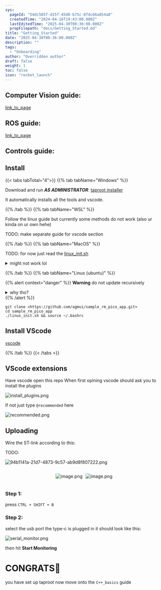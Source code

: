 ```yaml
---
sys:
  pageId: "54dc585f-d15f-45d0-b75c-8fdc66a854a8"
  createdTime: "2024-04-16T19:43:00.000Z"
  lastEditedTime: "2025-04-30T00:36:00.000Z"
  propFilepath: "docs/Getting_Started.md"
title: "Getting_Started"
date: "2025-04-30T00:36:00.000Z"
description: ""
tags:
  - "Onboarding"
author: "Overridden author"
draft: false
weight: 1
toc: false
icon: "rocket_launch"
---
```


## Computer Vision guide:

[link_to_page](86d45bc0-388b-4d26-8848-44f255f73d0e)

## ROS guide:

[link_to_page](3c76c1de-ec8f-46d6-8b0a-294005edc2d5)

## Controls guide:

## Install

{{< tabs tabTotal="4">}}
{{% tab tabName="Windows" %}}

Download and run _**AS ADMINISTRATOR**_: [taproot installer](https://github.com/Thornbots/TeachingFreshies/releases/tag/1.0)

It automatically installs all the tools and vscode.

{{% /tab %}}
{{% tab tabName="WSL" %}}

Follow the linux guide but currently some methods do not work (also ur kinda on ur own hehe)

TODO: make separate guide for vscode section

{{% /tab %}}
{{% tab tabName="MacOS" %}}

TODO: for now just read the [linux_init.sh](https://github.com/agmui/sample_rm_pico_app/blob/main/linux_init.sh)

<details>
<summary>might not work lol</summary>

`brew install libusb pkg-config`

Next install: [vscode](https://code.visualstudio.com/Download)

</details>

{{% /tab %}}
{{% tab tabName="Linux (ubuntu)" %}}

{{% alert context="danger" %}}
**Warning** do not update recursively
<details>
<summary>why tho?</summary>
There are some submodules that may go on for a while (like tinyusb) and I highly
recommend you don't need to get them.
If you want to see what submodules I update just look in `linux_init.sh`
</details>
{{% /alert %}}

```shell
git clone <https://github.com/agmui/sample_rm_pico_app.git>
cd sample_rm_pico_app
./linux_init.sh && source ~/.bashrc
```

## Install VScode

[vscode](https://code.visualstudio.com/Download)

{{% /tab %}}
{{< /tabs >}}

## VScode extensions

Have vscode open this repo
When first opining vscode should ask you to install the plugins

![install_plugins.png](https://prod-files-secure.s3.us-west-2.amazonaws.com/d518164a-d88e-44d1-a4ee-3adb3bd8bce0/89bd30f0-1825-4e77-867b-0a41ce370880/install_plugins.png?X-Amz-Algorithm=AWS4-HMAC-SHA256&X-Amz-Content-Sha256=UNSIGNED-PAYLOAD&X-Amz-Credential=ASIAZI2LB466UUGTVY7V%2F20250715%2Fus-west-2%2Fs3%2Faws4_request&X-Amz-Date=20250715T150854Z&X-Amz-Expires=3600&X-Amz-Security-Token=IQoJb3JpZ2luX2VjEC8aCXVzLXdlc3QtMiJIMEYCIQC7cysSPtEcgKs9kmmBI1IQ6d8HBKKkHFsx3%2Bxl90eeAwIhANqH%2BXWZoV%2FAt4L24OFxYnUKO0ZYWP90KHwyzvXmDyQrKv8DCEgQABoMNjM3NDIzMTgzODA1Igx%2BGEZseNyB4zS08c8q3ANyO7g6tKulNwFNhXKUjFamacJnRrRA5A1fRn4h13%2BZR2Y9bN9obFMY1SJ5mgjs%2Fb9QR%2BuPbB1%2F9WsgLV4kK5iD%2FXfIKaomq8hODtx9%2FDhU9JmPBudltwC8GazWB%2BcthSEw7iOnFFuq0jUbQXvzWW8DmK9DEPp5yXLc3VedqkjFp3fHpSAXfR9YIVcyfdaJgmqSjCe%2Fpfau1t%2FnemIno0xkErrtR7nyvHyV0lTcODVaxEbQHNhK3MOpRpG9CgN7fB%2BMvhyHG2m5h2DGZ%2FlB5GtVUGSjxldgokVo55KthQ5CogorajS5bmJiaRp7zuXkACeRiFcHBI%2B79YkE%2FO6BXCntPPxIVVKpOu%2Bzzwmd%2F1L89rJram2GDUBR4QTYUGxKQUtnmwe7WKKmzRxEsK3Qk4ZwXxDenY7rGewkU5sBmiNZeMemoj93PBBTfNhI2PtaKwn6JSxV4lRUshVNBzt19VmJb%2Bn9hxQD%2FjxVPCtEQTBK7hYLGNsA59x6JlJ7wHK0YEHR%2BurFCmcFiKYwBWaERzsTmOGDCNtXNiPV%2B2ZV1bdeM2MKsYkq9yQS3qXpUQr%2FUfzXHdZXImWefrPVUGZvREwGLBJ8c7KFLfdjTlMDDVA2Nn9vb3B0HbrQ%2FEKVTjDB2dnDBjqkAe4J7MXktUnTbopRDUbVA8cV6TDDIm8fyayPSPc46dB6UC%2FNXQegYkQKUhf6%2FLjYE5qjZEWPmtaS3a0%2FeKtMXIWUseOnLnk5LV3sjain7f9fxFB4f%2B7vbXmAhNxIU3zzxLWq1EjDYlKEDeIowx6RC6fGM1AHpZv9oxPDL1d9q%2BV14FbaPZleG5DDE9d%2Bkqg4yoTNfWAQB4tJz9XfZe%2ByqufKV6N2&X-Amz-Signature=0e11c4667f5625c4fc1fe8b778cb5c945fed76068f73315755deaf3606c9c5f5&X-Amz-SignedHeaders=host&x-amz-checksum-mode=ENABLED&x-id=GetObject)

If not just type `@recommended` here  

![recommended.png](https://prod-files-secure.s3.us-west-2.amazonaws.com/d518164a-d88e-44d1-a4ee-3adb3bd8bce0/61e661e9-5d85-4dfc-be0d-8d2097a5e793/recommended.png?X-Amz-Algorithm=AWS4-HMAC-SHA256&X-Amz-Content-Sha256=UNSIGNED-PAYLOAD&X-Amz-Credential=ASIAZI2LB466UUGTVY7V%2F20250715%2Fus-west-2%2Fs3%2Faws4_request&X-Amz-Date=20250715T150854Z&X-Amz-Expires=3600&X-Amz-Security-Token=IQoJb3JpZ2luX2VjEC8aCXVzLXdlc3QtMiJIMEYCIQC7cysSPtEcgKs9kmmBI1IQ6d8HBKKkHFsx3%2Bxl90eeAwIhANqH%2BXWZoV%2FAt4L24OFxYnUKO0ZYWP90KHwyzvXmDyQrKv8DCEgQABoMNjM3NDIzMTgzODA1Igx%2BGEZseNyB4zS08c8q3ANyO7g6tKulNwFNhXKUjFamacJnRrRA5A1fRn4h13%2BZR2Y9bN9obFMY1SJ5mgjs%2Fb9QR%2BuPbB1%2F9WsgLV4kK5iD%2FXfIKaomq8hODtx9%2FDhU9JmPBudltwC8GazWB%2BcthSEw7iOnFFuq0jUbQXvzWW8DmK9DEPp5yXLc3VedqkjFp3fHpSAXfR9YIVcyfdaJgmqSjCe%2Fpfau1t%2FnemIno0xkErrtR7nyvHyV0lTcODVaxEbQHNhK3MOpRpG9CgN7fB%2BMvhyHG2m5h2DGZ%2FlB5GtVUGSjxldgokVo55KthQ5CogorajS5bmJiaRp7zuXkACeRiFcHBI%2B79YkE%2FO6BXCntPPxIVVKpOu%2Bzzwmd%2F1L89rJram2GDUBR4QTYUGxKQUtnmwe7WKKmzRxEsK3Qk4ZwXxDenY7rGewkU5sBmiNZeMemoj93PBBTfNhI2PtaKwn6JSxV4lRUshVNBzt19VmJb%2Bn9hxQD%2FjxVPCtEQTBK7hYLGNsA59x6JlJ7wHK0YEHR%2BurFCmcFiKYwBWaERzsTmOGDCNtXNiPV%2B2ZV1bdeM2MKsYkq9yQS3qXpUQr%2FUfzXHdZXImWefrPVUGZvREwGLBJ8c7KFLfdjTlMDDVA2Nn9vb3B0HbrQ%2FEKVTjDB2dnDBjqkAe4J7MXktUnTbopRDUbVA8cV6TDDIm8fyayPSPc46dB6UC%2FNXQegYkQKUhf6%2FLjYE5qjZEWPmtaS3a0%2FeKtMXIWUseOnLnk5LV3sjain7f9fxFB4f%2B7vbXmAhNxIU3zzxLWq1EjDYlKEDeIowx6RC6fGM1AHpZv9oxPDL1d9q%2BV14FbaPZleG5DDE9d%2Bkqg4yoTNfWAQB4tJz9XfZe%2ByqufKV6N2&X-Amz-Signature=36437bfafaf4b0dbc1fd7e5d842c7168f33996edf0b8222f64744ba66f9a046d&X-Amz-SignedHeaders=host&x-amz-checksum-mode=ENABLED&x-id=GetObject)

## Uploading

Wire the ST-link according to this:

TODO:

![94b1141a-21d7-4873-9c57-ab9d8f807222.png](https://prod-files-secure.s3.us-west-2.amazonaws.com/d518164a-d88e-44d1-a4ee-3adb3bd8bce0/e5fad17d-ab82-4300-9f4c-505ab4b1202c/94b1141a-21d7-4873-9c57-ab9d8f807222.png?X-Amz-Algorithm=AWS4-HMAC-SHA256&X-Amz-Content-Sha256=UNSIGNED-PAYLOAD&X-Amz-Credential=ASIAZI2LB466UUGTVY7V%2F20250715%2Fus-west-2%2Fs3%2Faws4_request&X-Amz-Date=20250715T150854Z&X-Amz-Expires=3600&X-Amz-Security-Token=IQoJb3JpZ2luX2VjEC8aCXVzLXdlc3QtMiJIMEYCIQC7cysSPtEcgKs9kmmBI1IQ6d8HBKKkHFsx3%2Bxl90eeAwIhANqH%2BXWZoV%2FAt4L24OFxYnUKO0ZYWP90KHwyzvXmDyQrKv8DCEgQABoMNjM3NDIzMTgzODA1Igx%2BGEZseNyB4zS08c8q3ANyO7g6tKulNwFNhXKUjFamacJnRrRA5A1fRn4h13%2BZR2Y9bN9obFMY1SJ5mgjs%2Fb9QR%2BuPbB1%2F9WsgLV4kK5iD%2FXfIKaomq8hODtx9%2FDhU9JmPBudltwC8GazWB%2BcthSEw7iOnFFuq0jUbQXvzWW8DmK9DEPp5yXLc3VedqkjFp3fHpSAXfR9YIVcyfdaJgmqSjCe%2Fpfau1t%2FnemIno0xkErrtR7nyvHyV0lTcODVaxEbQHNhK3MOpRpG9CgN7fB%2BMvhyHG2m5h2DGZ%2FlB5GtVUGSjxldgokVo55KthQ5CogorajS5bmJiaRp7zuXkACeRiFcHBI%2B79YkE%2FO6BXCntPPxIVVKpOu%2Bzzwmd%2F1L89rJram2GDUBR4QTYUGxKQUtnmwe7WKKmzRxEsK3Qk4ZwXxDenY7rGewkU5sBmiNZeMemoj93PBBTfNhI2PtaKwn6JSxV4lRUshVNBzt19VmJb%2Bn9hxQD%2FjxVPCtEQTBK7hYLGNsA59x6JlJ7wHK0YEHR%2BurFCmcFiKYwBWaERzsTmOGDCNtXNiPV%2B2ZV1bdeM2MKsYkq9yQS3qXpUQr%2FUfzXHdZXImWefrPVUGZvREwGLBJ8c7KFLfdjTlMDDVA2Nn9vb3B0HbrQ%2FEKVTjDB2dnDBjqkAe4J7MXktUnTbopRDUbVA8cV6TDDIm8fyayPSPc46dB6UC%2FNXQegYkQKUhf6%2FLjYE5qjZEWPmtaS3a0%2FeKtMXIWUseOnLnk5LV3sjain7f9fxFB4f%2B7vbXmAhNxIU3zzxLWq1EjDYlKEDeIowx6RC6fGM1AHpZv9oxPDL1d9q%2BV14FbaPZleG5DDE9d%2Bkqg4yoTNfWAQB4tJz9XfZe%2ByqufKV6N2&X-Amz-Signature=d5c328372e722e51a574d523547a49be66bd363c699effb41848ed8a820744a2&X-Amz-SignedHeaders=host&x-amz-checksum-mode=ENABLED&x-id=GetObject)

<div style="display: flex;flex-direction: row; column-gap:10px; max-width: 630px;justify-content: center;">
<div>

![image.png](https://prod-files-secure.s3.us-west-2.amazonaws.com/d518164a-d88e-44d1-a4ee-3adb3bd8bce0/210ecb78-1116-4d7b-b9b7-2292f66fa2c2/image.png?X-Amz-Algorithm=AWS4-HMAC-SHA256&X-Amz-Content-Sha256=UNSIGNED-PAYLOAD&X-Amz-Credential=ASIAZI2LB466R3FILZTI%2F20250715%2Fus-west-2%2Fs3%2Faws4_request&X-Amz-Date=20250715T150855Z&X-Amz-Expires=3600&X-Amz-Security-Token=IQoJb3JpZ2luX2VjEC8aCXVzLXdlc3QtMiJHMEUCIQDlLuQC3kcRsDtqzLF4yPwkDVhv5hYj3aaU1ZyhyVoIsgIgQgei1VbGLvzp3nZ5HOWCXpy%2Fplwep1pidgsoJzFS3FMq%2FwMISBAAGgw2Mzc0MjMxODM4MDUiDGBNRd86IV9f9RjrnCrcA9jPvaym%2BVhXgDuiyp8yLdbSXxJWYUb6LKIAaebMGUUxcJ6g0by8zaQ7WHm7sm01nt09cmLkLzaTXOfL4Mqhp3QNm47SgrEwHdHcPFnIdU7AxdQudY1RgdUYbJ6Ijk5cRk9Cx3XMQcVWiMBeOCG4L7ycC56yJBtebDB4szpWPnSbRfmpmqNGF%2FOBa4b5UruZDwVosyHieXXFN9%2B99MKaI5AFMr8ewFZiW2eVzYjkENnjXarJ5PTi%2B5SgTG%2FKdBL0oozjmYEdKs4YvC5z8a2sgSsJp4F%2Bqdd4By7i9VVbXHwbRz6quetE6JK6YU38ehORwH30WbYu19ozJsDZYojZHFszDT86HO0eVSZ2YXEt6L6gXCqFs3hgIrtz6JcnVncC6nJr8sELOEszGmcD3swGAq33R2PRkgYM53f3xN9C6mNee8aQVQIMTarTOWk933xk1YpBuIc8t2yiHK%2F4WcDTim3vP3xvA99U2L3xRnGmcJz9YVfLYBFQUukyMfGj8%2BnCaxUc8P5RWyEGLVnbG2rJx591j6ktff%2FMgCVcMUKssmpu36aZR%2FXyenIo8jCaTjdiPdzsARbZUpIiopKbjaz3PhT8TJ5oiahDF%2Bo3qBOFIY9MZ9G91n4VJ%2FqlvufuMNjZ2cMGOqUBiv6D81jOpeMBJOlUJOsNrtsR6amBwMsJRaR4p%2Be7UMWSYl%2FB6v9GI8osgZHhTTH4CGKGjfUgwKk1FzmPBPRWiPTvjZZ0Bxb2%2FkAiMLUflSloE0SqYuOtUvzzhgWreZIbnrV89Y1aMMEuz4eL0Hx%2FxB06AKEROAXIxChIYNhQx5iAFLoB3WE4BZ26s6JqmVIZOlv1b0Rn%2FIwhrkF15ar8FEi71DCJ&X-Amz-Signature=c5c1e9d48dd9ff6a0fd39553c2bef3e462de6a379908e0d411497624823db711&X-Amz-SignedHeaders=host&x-amz-checksum-mode=ENABLED&x-id=GetObject)

</div>
<div>

![image.png](https://prod-files-secure.s3.us-west-2.amazonaws.com/d518164a-d88e-44d1-a4ee-3adb3bd8bce0/33a0fd0f-8ca6-4a86-8e09-26e95ded1fff/image.png?X-Amz-Algorithm=AWS4-HMAC-SHA256&X-Amz-Content-Sha256=UNSIGNED-PAYLOAD&X-Amz-Credential=ASIAZI2LB4666OBPSEBZ%2F20250715%2Fus-west-2%2Fs3%2Faws4_request&X-Amz-Date=20250715T150856Z&X-Amz-Expires=3600&X-Amz-Security-Token=IQoJb3JpZ2luX2VjEC8aCXVzLXdlc3QtMiJHMEUCIE3lU%2FBWgCArHLxQVUSFzPMxMC0MNCeVthopYL6g97pQAiEA9nkSfkCeuwxEjX8DDbwk1JQ2PiEl4LAHgtyUwwut3hwq%2FwMISBAAGgw2Mzc0MjMxODM4MDUiDITwv%2BnFoz2T3HyebSrcAyXpE9Z00R3Gf5ej8lP0jVSsgBzdL6RdkiAYbXgqf9Hd1HN%2BgBhJna5BMx6bl2OywM4Mfe%2FTVxsQ8ZyyRQptCOQauqqHlOhNZa4kNQRoqluorycrw2aRv3ejNYL9e%2FkMpW14Zbj13TU%2FEh64Cnn9M02h3kUNJ1Mlirq%2FMvM2HL5ycn98OnF2vSA6nyvH6SIpfhcZbKGetZI9I7iS1mzDY%2BvzQ8bxGzskwVpbwx53cGCdt9B0ZYqINvdQgQHeslXijW2iMTx3lkyMLzdO1sQfdnfQCzgtS2wpiEFUPTErEZoo6Ogz08SGfTEYYyev7IAn1qy3%2BpSYk2exl1zmPVCYgUezyYn35GZk59yZF4Ab02LqIhDzPGBe%2FnA92mn4YDV7JfWPa%2F0eTXlK4b9FAfrBOIAyPUaw7U0ItirvGXu4EpiX85mfCkJJOtxxOVJOB1x9SUrG6lr1IdMMjdqLb%2B7CNBdDFu2Jd7wqZjTAL4ViTfnbUx5SoS%2BqF%2BY%2FwgGFqJq9pMPVIIdyDC3ORhVcD8fgmDGhqK9qAs0mO1LtyfUkMZ6aORfQY7Zelqh2PWqUaEgtWx3bSBej90ZAVD60pnWAYlmG%2FbvX5I41R1naA4VhbXJBZoIHQbJgusC2Z2u1ML7Z2cMGOqUBjYX5B56ivybscZmYximnjMjqcodq42U7s3AGux1XPqxFQky5920NmuTq8XSJb6CixeuqXrlQX0tRTF%2BDqyHBmdsFChgaZP2IPOaqj7WTHEzVQ99OC1hqWX%2FzIEhAh%2FegcFZKcy6MPd%2FAytLL2XqCSfX5qq8eNqjhiw2hx17AK6rAl8OsO6B2Th5Zwt65Ew7GLsSIpDo0CJe7negp0AqzXShenTqB&X-Amz-Signature=04b95e6c7267056b30f7a8becb4035f33c442a6495f273c722481b77c5b459ed&X-Amz-SignedHeaders=host&x-amz-checksum-mode=ENABLED&x-id=GetObject)

</div>
</div>

### Step 1:

press `CTRL + SHIFT + B`

### Step 2:

select the usb port the type-c is plugged in it should look like this:

![serial_monitor.png](https://prod-files-secure.s3.us-west-2.amazonaws.com/d518164a-d88e-44d1-a4ee-3adb3bd8bce0/f03f4774-05d4-4393-b6a0-d5efb6d315ab/serial_monitor.png?X-Amz-Algorithm=AWS4-HMAC-SHA256&X-Amz-Content-Sha256=UNSIGNED-PAYLOAD&X-Amz-Credential=ASIAZI2LB466UUGTVY7V%2F20250715%2Fus-west-2%2Fs3%2Faws4_request&X-Amz-Date=20250715T150854Z&X-Amz-Expires=3600&X-Amz-Security-Token=IQoJb3JpZ2luX2VjEC8aCXVzLXdlc3QtMiJIMEYCIQC7cysSPtEcgKs9kmmBI1IQ6d8HBKKkHFsx3%2Bxl90eeAwIhANqH%2BXWZoV%2FAt4L24OFxYnUKO0ZYWP90KHwyzvXmDyQrKv8DCEgQABoMNjM3NDIzMTgzODA1Igx%2BGEZseNyB4zS08c8q3ANyO7g6tKulNwFNhXKUjFamacJnRrRA5A1fRn4h13%2BZR2Y9bN9obFMY1SJ5mgjs%2Fb9QR%2BuPbB1%2F9WsgLV4kK5iD%2FXfIKaomq8hODtx9%2FDhU9JmPBudltwC8GazWB%2BcthSEw7iOnFFuq0jUbQXvzWW8DmK9DEPp5yXLc3VedqkjFp3fHpSAXfR9YIVcyfdaJgmqSjCe%2Fpfau1t%2FnemIno0xkErrtR7nyvHyV0lTcODVaxEbQHNhK3MOpRpG9CgN7fB%2BMvhyHG2m5h2DGZ%2FlB5GtVUGSjxldgokVo55KthQ5CogorajS5bmJiaRp7zuXkACeRiFcHBI%2B79YkE%2FO6BXCntPPxIVVKpOu%2Bzzwmd%2F1L89rJram2GDUBR4QTYUGxKQUtnmwe7WKKmzRxEsK3Qk4ZwXxDenY7rGewkU5sBmiNZeMemoj93PBBTfNhI2PtaKwn6JSxV4lRUshVNBzt19VmJb%2Bn9hxQD%2FjxVPCtEQTBK7hYLGNsA59x6JlJ7wHK0YEHR%2BurFCmcFiKYwBWaERzsTmOGDCNtXNiPV%2B2ZV1bdeM2MKsYkq9yQS3qXpUQr%2FUfzXHdZXImWefrPVUGZvREwGLBJ8c7KFLfdjTlMDDVA2Nn9vb3B0HbrQ%2FEKVTjDB2dnDBjqkAe4J7MXktUnTbopRDUbVA8cV6TDDIm8fyayPSPc46dB6UC%2FNXQegYkQKUhf6%2FLjYE5qjZEWPmtaS3a0%2FeKtMXIWUseOnLnk5LV3sjain7f9fxFB4f%2B7vbXmAhNxIU3zzxLWq1EjDYlKEDeIowx6RC6fGM1AHpZv9oxPDL1d9q%2BV14FbaPZleG5DDE9d%2Bkqg4yoTNfWAQB4tJz9XfZe%2ByqufKV6N2&X-Amz-Signature=8371f7fc22977ce43ebc91047819459846cf862f91c53e744ecef8d0f9958859&X-Amz-SignedHeaders=host&x-amz-checksum-mode=ENABLED&x-id=GetObject)

then hit **Start Monitoring**

# CONGRATS🎉

you have set up taproot now move onto the `C++_basics` guide
